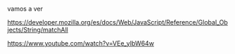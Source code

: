 vamos a ver 

https://developer.mozilla.org/es/docs/Web/JavaScript/Reference/Global_Objects/String/matchAll

https://www.youtube.com/watch?v=VEe_yIbW64w
